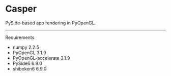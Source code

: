 # Casper
PySide-based app rendering in PyOpenGL.

---------------------------
Requirements 
- numpy               2.2.5
- PyOpenGL            3.1.9
- PyOpenGL-accelerate 3.1.9
- PySide6             6.9.0
- shiboken6           6.9.0
